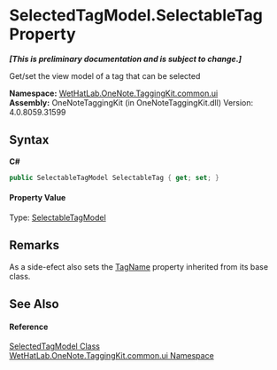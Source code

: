 # SelectedTagModel.SelectableTag Property 
 _**\[This is preliminary documentation and is subject to change.\]**_

Get/set the view model of a tag that can be selected

**Namespace:**&nbsp;<a href="043a9407-ac38-b3ac-7348-a6090af495ad">WetHatLab.OneNote.TaggingKit.common.ui</a><br />**Assembly:**&nbsp;OneNoteTaggingKit (in OneNoteTaggingKit.dll) Version: 4.0.8059.31599

## Syntax

**C#**<br />
``` C#
public SelectableTagModel SelectableTag { get; set; }
```


#### Property Value
Type: <a href="760841c9-4ced-ee7a-9a73-f1ba063f47e7">SelectableTagModel</a>

## Remarks
As a side-efect also sets the <a href="1fb2d87e-bc21-a776-f082-c3038bb76179">TagName</a> property inherited from its base class.

## See Also


#### Reference
<a href="85c9b9b9-bb23-33cf-cd55-93e9d288ea45">SelectedTagModel Class</a><br /><a href="043a9407-ac38-b3ac-7348-a6090af495ad">WetHatLab.OneNote.TaggingKit.common.ui Namespace</a><br />